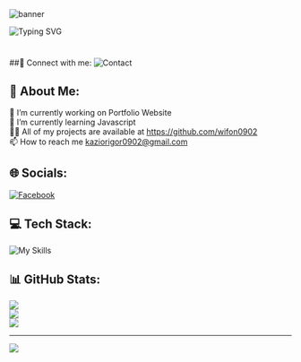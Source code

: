<img src="https://i.imgur.com/JZEVdhC.png" alt="banner">

![Typing SVG](https://readme-typing-svg.demolab.com?font=Fira+Code&duration=4000&pause=1000&color=C095FF&width=435&lines=Hi+I'm+wifon)

#

##🤝 Connect with me:
![Contact](https://skillicons.dev/icons?i=instagram,discord,linkedin&theme=light)

## 💫 About Me:
🔭 I’m currently working on Portfolio Website<br>
🌱 I’m currently learning Javascript<br>
👨‍💻 All of my projects are available at https://github.com/wifon0902<br>
📫 How to reach me kaziorigor0902@gmail.com


## 🌐 Socials:
[![Facebook](https://img.shields.io/badge/Facebook-%231877F2.svg?logo=Facebook&logoColor=white)](https://facebook.com/igor.kazior.5) 

## 💻 Tech Stack:
![My Skills](https://skillicons.dev/icons?i=html,css,js,wordpress,ps,php,&theme=light)
## 📊 GitHub Stats:
![](https://github-readme-stats.vercel.app/api/top-langs/?username=wifon0902&theme=react&hide_border=true&include_all_commits=false&count_private=false&layout=compact)<br/>
![](https://github-readme-stats.vercel.app/api?username=wifon0902&theme=react&hide_border=true&include_all_commits=false&count_private=false)<br/>
![](https://github-readme-streak-stats.herokuapp.com/?user=wifon0902&theme=react&hide_border=true)

---
![](https://visitcount.itsvg.in/api?id=wifon0902&icon=1&color=1)

<!-- Proudly created with GPRM ( https://gprm.itsvg.in ) -->

<!--
**wifon0902/wifon0902** is a ✨ _special_ ✨ repository because its `README.md` (this file) appears on your GitHub profile.

Here are some ideas to get you started:

- 🔭 I’m currently working on ...
- 🌱 I’m currently learning ...
- 👯 I’m looking to collaborate on ...
- 🤔 I’m looking for help with ...
- 💬 Ask me about ...
- 📫 How to reach me: ...
- 😄 Pronouns: ...
- ⚡ Fun fact: ...
-->
